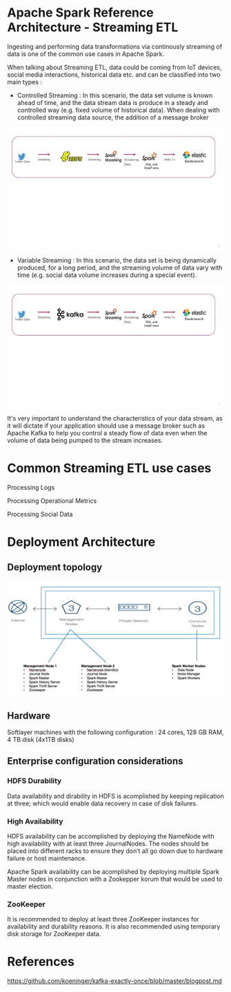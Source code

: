 Apache Spark Reference Architecture - Streaming ETL
===================================================

Ingesting and performing data transformations via continously streaming of data is one of the common use cases in Apache Spark.

When talking about Streaming ETL, data could be coming from IoT devices, social media interactions, historical data etc. and can be classified into two main types :

-	Controlled Streaming : In this scenario, the data set volume is known ahead of time, and the data stream data is produce in a steady and controlled way (e.g. fixed volume of historical data). When dealing with controlled streaming data source, the addition of a message broker

![](streaming-etl.jpg)

-	Variable Streaming : In this scenario, the data set is being dynamically produced, for a long period, and the streaming volume of data vary with time (e.g. social data volume increases during a special event).

![](streaming-etl-with-kafka.jpg)

It's very important to understand the characteristics of your data stream, as it will dictate if your application should use a message broker such as Apache Kafka to help you control a steady flow of data even when the volume of data being pumped to the stream increases.

Common Streaming ETL use cases
==============================

Processing Logs

Processing Operational Metrics

Processing Social Data

Deployment Architecture
=======================

Deployment topology
-------------------

![](streaming-deployment.png)

Hardware
--------

Softlayer machines with the following configuration :
24 cores, 128 GB RAM, 4 TB disk (4x1TB disks)


Enterprise configuration considerations
---------------------------------------

### HDFS Durability

Data availability and dirability in HDFS is acomplished by keeping replication at three; which would enable data recovery in case of disk failures.

### High Availability

HDFS availability can be accomplished by deploying the NameNode with high availability with at least three JournalNodes. The nodes should be placed into different racks to ensure they don’t all go down due to hardware failure or host maintenance.

Apache Spark availability can be acomplished by deploying multiple Spark Master nodes in conjunction with a Zookepper korum that would be used to master election.

### ZooKeeper

It is recommended to deploy at least three ZooKeeper instances for availability and durability reasons. It is also recommended using temporary disk storage for ZooKeeper data.


References
==========

https://github.com/koeninger/kafka-exactly-once/blob/master/blogpost.md
